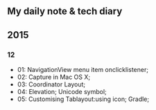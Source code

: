 ## My daily note & tech diary

## 2015
### 12
- 01: NavigationView menu item onclicklistener;
- 02: Capture in Mac OS X;
- 03: Coordinator Layout;
- 04: Elevation; Unicode symbol;
- 05: Customising Tablayout:using icon; Gradle;


